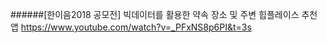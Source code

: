 ######[한이음2018 공모전] 빅데이터를 활용한 약속 장소 및 주변 힙플레이스 추천 앱
https://www.youtube.com/watch?v=_PFxNS8p6PI&t=3s
